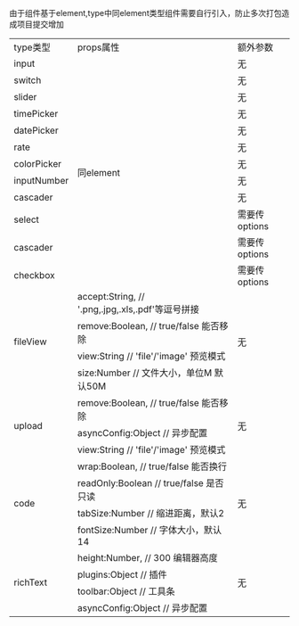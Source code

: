 由于组件基于element,type中同element类型组件需要自行引入，防止多次打包造成项目提交增加
<table>
<tr>
    <td>type类型</td>
    <td>props属性</td>
    <td>额外参数</td>
</tr>
<tr>
    <td>input</td>
    <td rowspan="12">同element</td>
    <td>无</td>
</tr>
<tr>
    <td>switch</td>
    <td>无</td>
</tr>
<tr>
    <td>slider</td>
    <td>无</td>
</tr>
<tr>
    <td>timePicker</td>
    <td>无</td>
</tr>
<tr>
    <td>datePicker</td>
    <td>无</td>
</tr>
<tr>
    <td>rate</td>
    <td>无</td>
</tr>
<tr>
    <td>colorPicker</td>
    <td>无</td>
</tr>
<tr>
    <td>inputNumber</td>
    <td>无</td>
</tr>
<tr>
    <td>cascader</td>
    <td>无</td>
</tr>
<tr>
    <td>select</td>
    <td>需要传options</td>
</tr>
<tr>
    <td>cascader</td>
    <td>需要传options</td>
</tr>
<tr>
    <td>checkbox</td>
    <td>需要传options</td>
</tr>
<tr>
    <td rowspan="4">fileView</td>
    <td>accept:String, // '.png,.jpg,.xls,.pdf'等逗号拼接</td>
    <td rowspan="4">无</td>
</tr>
<tr>
    <td> remove:Boolean, // true/false 能否移除</td>
</tr>
<tr>
    <td>view:String   // 'file'/'image' 预览模式</td>
</tr>
<tr>
    <td> size:Number   // 文件大小，单位M 默认50M</td>
</tr>
<tr>
    <td rowspan="3">upload</td>
    <td>remove:Boolean, // true/false 能否移除</td>
    <td rowspan="3">无</td>
</tr>
<tr>
    <td>asyncConfig:Object   // 异步配置</td>
</tr>
<tr>
    <td>view:String   // 'file'/'image' 预览模式</td>
</tr>
<tr>
    <td rowspan="4">code</td>
    <td>wrap:Boolean, // true/false 能否换行</td>
    <td rowspan="4">无</td>
</tr>
<tr>
    <td>readOnly:Boolean   // true/false 是否只读</td>
</tr>
<tr>
    <td>tabSize:Number   // 缩进距离，默认2</td>
</tr>
<tr>
    <td>fontSize:Number   // 字体大小，默认14</td>
</tr>
<tr>
    <td rowspan="4">richText</td>
    <td>height:Number, // 300 编辑器高度</td>
    <td rowspan="4">无</td>
</tr>
<tr>
    <td>plugins:Object   // 插件</td>
</tr>
<tr>
    <td>toolbar:Object   // 工具条</td>
</tr>
<tr>
    <td>asyncConfig:Object   // 异步配置</td>
</tr>
</table>
